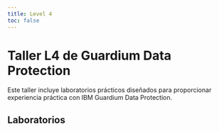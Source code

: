 ```yaml
---
title: Level 4
toc: false
---
```

# Taller L4 de Guardium Data Protection

Este taller incluye laboratorios prácticos diseñados para proporcionar experiencia práctica con IBM Guardium Data Protection.

## Laboratorios

<TileGrid>
  <NavTile to="/guardium/level-4/200" recursive />

  <NavTile to="/guardium/level-4/201" recursive />

  <NavTile to="/guardium/level-4/202" recursive />

  <NavTile to="/guardium/level-4/203" recursive />

  <NavTile to="/guardium/level-4/204" recursive />

  <NavTile to="/guardium/level-4/205" recursive />

  <NavTile to="/guardium/level-4/206" recursive />

  <NavTile to="/guardium/level-4/207" recursive />
</TileGrid>
